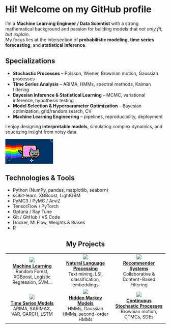 # Hi! Welcome on my GitHub profile 

I’m a **Machine Learning Engineer / Data Scientist** with a strong mathematical background and passion for building models that *not only fit, but explain*.  
My focus lies at the intersection of **probabilistic modeling**, **time series forecasting**, and **statistical inference**.

## Specializations
- **Stochastic Processes** – Poisson, Wiener, Brownian motion, Gaussian processes  
- **Time Series Analysis** – ARIMA, HMMs, spectral methods, Kalman filtering  
- **Bayesian Inference & Statistical Learning** – MCMC, variational inference, hypothesis testing  
- **Model Selection & Hyperparameter Optimization** – Bayesian optimization, grid/random search, CV  
- **Machine Learning Engineering** – pipelines, reproducibility, deployment

I enjoy designing **interpretable models**, simulating complex dynamics, and squeezing insight from noisy data.


  <img src="assets/github_loop.webp" alt="GitHub Loop" width="150">
</p>

## Technologies & Tools
- Python (NumPy, pandas, matplotlib, seaborn)
- scikit-learn, XGBoost, LightGBM
- PyMC3 / PyMC / ArviZ
- TensorFlow / PyTorch
- Optuna / Ray Tune
- Git / GitHub / VS Code
- Docker, MLFlow, Weights & Biases
- R

<h2 align="center">My Projects</h2>

<table align="center">
  <tr>
    <td align="center" width="33%">
      <a href="https://github.com/pawel-zajac-dev/Machine-Learning">
        <img src="pawel-zajac-dev/assets/artificial_intelligence.png" width="60"/><br/>
        <b>Machine Learning</b>
      </a>
      <br/>
      Random Forest, XGBoost, Logistic Regression, SVM...
    </td>
    <td align="center" width="33%">
      <a href="https://github.com/pawel-zajac-dev/Natural-Language-Processing">
        <img src="pawel-zajac-dev/assets/language.png" width="60"/><br/>
        <b>Natural Language Processing</b>
      </a>
      <br/>
      Text mining, LSI, classification, embeddings
    </td>
    <td align="center" width="33%">
      <a href="https://github.com/pawel-zajac-dev/Recommender-Systems">
        <img src="pawel-zajac-dev/assets/recommender_icon.png" width="60"/><br/>
        <b>Recommender Systems</b>
      </a>
      <br/>
      Collaborative & Content-Based Filtering
    </td>
  </tr>
  <tr>
    <td align="center" width="33%">
      <a href="https://github.com/pawel-zajac-dev/Time-Series-Models">
        <img src="pawel-zajac-dev/assets/time.png" width="60"/><br/>
        <b>Time Series Models</b>
      </a>
      <br/>
      ARIMA, SARIMAX, VAR, GARCH, LSTM
    </td>
    <td align="center" width="33%">
      <a href="https://github.com/pawel-zajac-dev/Hidden-Markov-Models">
        <img src="pawel-zajac-dev/assets/graph.png" width="60"/><br/>
        <b>Hidden Markov Models</b>
      </a>
      <br/>
      HMMs, Gaussian HMMs, second-order HMMs
    </td>
    <td align="center" width="33%">
      <a href="https://github.com/pawel-zajac-dev/Continuous-Stochastic-Processes">
        <img src="pawel-zajac-dev/assets/process.png" width="60"/><br/>
        <b>Continuous Stochastic Processes</b>
      </a>
      <br/>
      Brownian motion, CTMCs, SDEs
    </td>
  </tr>
</table>
